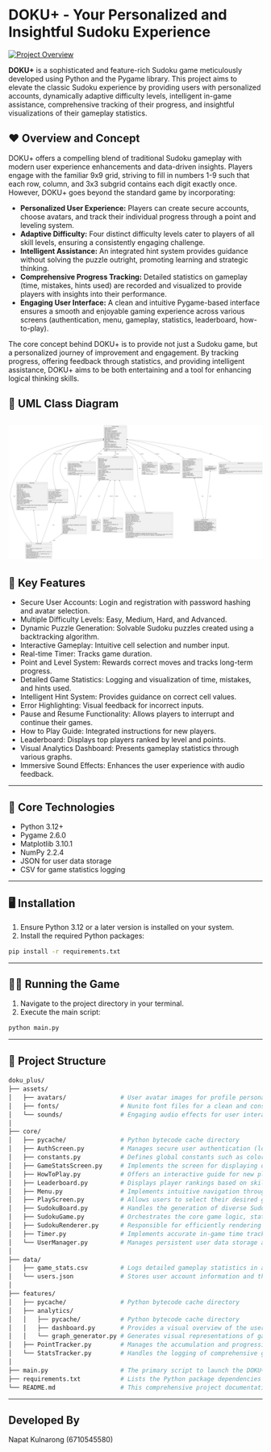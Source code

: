 # DOKU+ - Your Personalized and Insightful Sudoku Experience

[![Project Overview](link_to_your_project_screenshot_or_gif_here)](link_to_your_project_demo_video_here)

**DOKU+** is a sophisticated and feature-rich Sudoku game meticulously developed using Python and the Pygame library. This project aims to elevate the classic Sudoku experience by providing users with personalized accounts, dynamically adaptive difficulty levels, intelligent in-game assistance, comprehensive tracking of their progress, and insightful visualizations of their gameplay statistics.

## ♥︎ Overview and Concept

DOKU+ offers a compelling blend of traditional Sudoku gameplay with modern user experience enhancements and data-driven insights. Players engage with the familiar 9x9 grid, striving to fill in numbers 1-9 such that each row, column, and 3x3 subgrid contains each digit exactly once. However, DOKU+ goes beyond the standard game by incorporating:

* **Personalized User Experience:** Players can create secure accounts, choose avatars, and track their individual progress through a point and leveling system.
* **Adaptive Difficulty:** Four distinct difficulty levels cater to players of all skill levels, ensuring a consistently engaging challenge.
* **Intelligent Assistance:** An integrated hint system provides guidance without solving the puzzle outright, promoting learning and strategic thinking.
* **Comprehensive Progress Tracking:** Detailed statistics on gameplay (time, mistakes, hints used) are recorded and visualized to provide players with insights into their performance.
* **Engaging User Interface:** A clean and intuitive Pygame-based interface ensures a smooth and enjoyable gaming experience across various screens (authentication, menu, gameplay, statistics, leaderboard, how-to-play).

The core concept behind DOKU+ is to provide not just a Sudoku game, but a personalized journey of improvement and engagement. By tracking progress, offering feedback through statistics, and providing intelligent assistance, DOKU+ aims to be both entertaining and a tool for enhancing logical thinking skills.

## 📜 UML Class Diagram
![DOKU+ UML Class Diagram](https://github.com/NapatKulnarong/doku_plus/blob/main/UML_Diagram.png)
---
## 🔑 Key Features
- Secure User Accounts: Login and registration with password hashing and avatar selection.
- Multiple Difficulty Levels: Easy, Medium, Hard, and Advanced.
- Dynamic Puzzle Generation: Solvable Sudoku puzzles created using a backtracking algorithm.
- Interactive Gameplay: Intuitive cell selection and number input.
- Real-time Timer: Tracks game duration.
- Point and Level System: Rewards correct moves and tracks long-term progress.
- Detailed Game Statistics: Logging and visualization of time, mistakes, and hints used.
- Intelligent Hint System: Provides guidance on correct cell values.
- Error Highlighting: Visual feedback for incorrect inputs.
- Pause and Resume Functionality: Allows players to interrupt and continue their games.
- How to Play Guide: Integrated instructions for new players.
- Leaderboard: Displays top players ranked by level and points.
- Visual Analytics Dashboard: Presents gameplay statistics through various graphs.
- Immersive Sound Effects: Enhances the user experience with audio feedback.
---
## 📡 Core Technologies
- Python 3.12+
- Pygame 2.6.0
- Matplotlib 3.10.1
- NumPy 2.2.4
- JSON for user data storage
- CSV for game statistics logging
---
## 🖥️ Installation
1. Ensure Python 3.12 or a later version is installed on your system.
2. Install the required Python packages:
```bash
pip install -r requirements.txt
```
---
## 🧑‍💻 Running the Game
1. Navigate to the project directory in your terminal.
2. Execute the main script:
```bash
python main.py
```
---
## 📂 Project Structure

```bash
doku_plus/
├── assets/
│   ├── avatars/               # User avatar images for profile personalization (bear.png, black_dog.png, ...)
│   ├── fonts/                 # Nunito font files for a clean and consistent UI (nunito.ttf, nunito_bold.ttf, ...)
│   └── sounds/                # Engaging audio effects for user interactions and feedback (click.mp3, exit.mp3, ...)
│
├── core/
│   ├── pycache/               # Python bytecode cache directory
│   ├── AuthScreen.py          # Manages secure user authentication (login and registration)
│   ├── constants.py           # Defines global constants such as colors, fonts, and screen dimensions for consistent styling
│   ├── GameStatsScreen.py     # Implements the screen for displaying detailed game statistics with graphs
│   ├── HowToPlay.py           # Offers an interactive guide for new players
│   ├── Leaderboard.py         # Displays player rankings based on skill and progress
│   ├── Menu.py                # Implements intuitive navigation through the game's main options
│   ├── PlayScreen.py          # Allows users to select their desired game difficulty
│   ├── SudokuBoard.py         # Handles the generation of diverse Sudoku puzzles and their validation
│   ├── SudokuGame.py          # Orchestrates the core game logic, state management, and hint system
│   ├── SudokuRenderer.py      # Responsible for efficiently rendering the game board and UI elements
│   ├── Timer.py               # Implements accurate in-game time tracking with pause and resume
│   └── UserManager.py         # Manages persistent user data storage and retrieval using JSON
│
├── data/
│   ├── game_stats.csv         # Logs detailed gameplay statistics in a structured CSV format for analysis
│   └── users.json             # Stores user account information and their progress (levels, points)
│
├── features/
│   ├── pycache/               # Python bytecode cache directory
│   ├── analytics/
│   │   ├── pycache/           # Python bytecode cache directory
│   │   ├── dashboard.py       # Provides a visual overview of the user's game statistics and progress
│   │   └── graph_generator.py # Generates visual representations of gameplay statistics
│   ├── PointTracker.py        # Manages the accumulation and progression of user points and levels
│   └── StatsTracker.py        # Handles the logging of comprehensive gameplay statistics
│
├── main.py                    # The primary script to launch the DOKU+ application
├── requirements.txt           # Lists the Python package dependencies for the project
└── README.md                  # This comprehensive project documentation file
```
---
## Developed By
Napat Kulnarong (6710545580)

